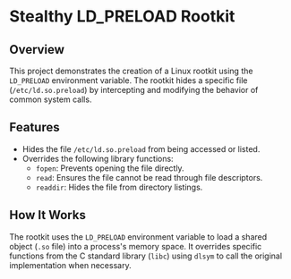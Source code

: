 # Stealthy LD_PRELOAD Rootkit

## Overview
This project demonstrates the creation of a Linux rootkit using the `LD_PRELOAD` environment variable. The rootkit hides a specific file (`/etc/ld.so.preload`) by intercepting and modifying the behavior of common system calls.

## Features
- Hides the file `/etc/ld.so.preload` from being accessed or listed.
- Overrides the following library functions:
  - `fopen`: Prevents opening the file directly.
  - `read`: Ensures the file cannot be read through file descriptors.
  - `readdir`: Hides the file from directory listings.

## How It Works
The rootkit uses the `LD_PRELOAD` environment variable to load a shared object (`.so` file) into a process's memory space. It overrides specific functions from the C standard library (`libc`) using `dlsym` to call the original implementation when necessary.
